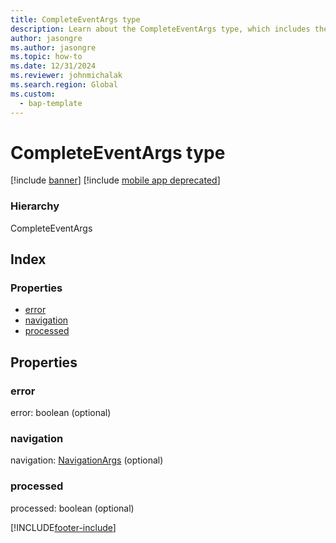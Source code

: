 ```yaml
---
title: CompleteEventArgs type
description: Learn about the CompleteEventArgs type, which includes the error, navigation, and processed properties, which are optional.
author: jasongre
ms.author: jasongre
ms.topic: how-to
ms.date: 12/31/2024
ms.reviewer: johnmichalak
ms.search.region: Global
ms.custom: 
  - bap-template
---
```


# CompleteEventArgs type

[!include [banner](../../../../includes/banner.md)]
[!include [mobile app deprecated](../../../../includes/mobile-app-deprecation-banner.md)]

### Hierarchy

CompleteEventArgs <br>

## Index

### Properties

* [error](view-model-ipage-icompleteeventargs.md#error)
* [navigation](view-model-ipage-icompleteeventargs.md#navigation)
* [processed](view-model-ipage-icompleteeventargs.md#processed)

## Properties

### error

error: boolean (optional) 




### navigation

navigation: [NavigationArgs](view-model-ipage-inavigationargs.md) (optional) 




### processed

processed: boolean (optional) 






[!INCLUDE[footer-include](../../../../../../includes/footer-banner.md)]
